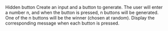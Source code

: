 Hidden button
Create an input and a button to generate.
The user will enter a number n, and when the button is pressed, n buttons will be generated. One of the n buttons will be the winner (chosen at random).
Display the corresponding message when each button is pressed.
